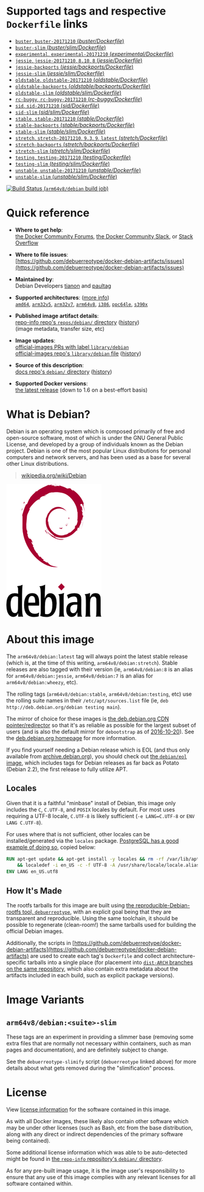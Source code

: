 <!--

********************************************************************************

WARNING:

    DO NOT EDIT "debian/README.md"

    IT IS AUTO-GENERATED

    (from the other files in "debian/" combined with a set of templates)

********************************************************************************

-->

# Supported tags and respective `Dockerfile` links

-	[`buster`, `buster-20171210` (*buster/Dockerfile*)](https://github.com/debuerreotype/docker-debian-artifacts/blob/878a5fa46f5ff2bdc90ea82645be1c57fcc45b5b/buster/Dockerfile)
-	[`buster-slim` (*buster/slim/Dockerfile*)](https://github.com/debuerreotype/docker-debian-artifacts/blob/878a5fa46f5ff2bdc90ea82645be1c57fcc45b5b/buster/slim/Dockerfile)
-	[`experimental`, `experimental-20171210` (*experimental/Dockerfile*)](https://github.com/debuerreotype/docker-debian-artifacts/blob/878a5fa46f5ff2bdc90ea82645be1c57fcc45b5b/experimental/Dockerfile)
-	[`jessie`, `jessie-20171210`, `8.10`, `8` (*jessie/Dockerfile*)](https://github.com/debuerreotype/docker-debian-artifacts/blob/878a5fa46f5ff2bdc90ea82645be1c57fcc45b5b/jessie/Dockerfile)
-	[`jessie-backports` (*jessie/backports/Dockerfile*)](https://github.com/debuerreotype/docker-debian-artifacts/blob/878a5fa46f5ff2bdc90ea82645be1c57fcc45b5b/jessie/backports/Dockerfile)
-	[`jessie-slim` (*jessie/slim/Dockerfile*)](https://github.com/debuerreotype/docker-debian-artifacts/blob/878a5fa46f5ff2bdc90ea82645be1c57fcc45b5b/jessie/slim/Dockerfile)
-	[`oldstable`, `oldstable-20171210` (*oldstable/Dockerfile*)](https://github.com/debuerreotype/docker-debian-artifacts/blob/878a5fa46f5ff2bdc90ea82645be1c57fcc45b5b/oldstable/Dockerfile)
-	[`oldstable-backports` (*oldstable/backports/Dockerfile*)](https://github.com/debuerreotype/docker-debian-artifacts/blob/878a5fa46f5ff2bdc90ea82645be1c57fcc45b5b/oldstable/backports/Dockerfile)
-	[`oldstable-slim` (*oldstable/slim/Dockerfile*)](https://github.com/debuerreotype/docker-debian-artifacts/blob/878a5fa46f5ff2bdc90ea82645be1c57fcc45b5b/oldstable/slim/Dockerfile)
-	[`rc-buggy`, `rc-buggy-20171210` (*rc-buggy/Dockerfile*)](https://github.com/debuerreotype/docker-debian-artifacts/blob/878a5fa46f5ff2bdc90ea82645be1c57fcc45b5b/rc-buggy/Dockerfile)
-	[`sid`, `sid-20171210` (*sid/Dockerfile*)](https://github.com/debuerreotype/docker-debian-artifacts/blob/878a5fa46f5ff2bdc90ea82645be1c57fcc45b5b/sid/Dockerfile)
-	[`sid-slim` (*sid/slim/Dockerfile*)](https://github.com/debuerreotype/docker-debian-artifacts/blob/878a5fa46f5ff2bdc90ea82645be1c57fcc45b5b/sid/slim/Dockerfile)
-	[`stable`, `stable-20171210` (*stable/Dockerfile*)](https://github.com/debuerreotype/docker-debian-artifacts/blob/878a5fa46f5ff2bdc90ea82645be1c57fcc45b5b/stable/Dockerfile)
-	[`stable-backports` (*stable/backports/Dockerfile*)](https://github.com/debuerreotype/docker-debian-artifacts/blob/878a5fa46f5ff2bdc90ea82645be1c57fcc45b5b/stable/backports/Dockerfile)
-	[`stable-slim` (*stable/slim/Dockerfile*)](https://github.com/debuerreotype/docker-debian-artifacts/blob/878a5fa46f5ff2bdc90ea82645be1c57fcc45b5b/stable/slim/Dockerfile)
-	[`stretch`, `stretch-20171210`, `9.3`, `9`, `latest` (*stretch/Dockerfile*)](https://github.com/debuerreotype/docker-debian-artifacts/blob/878a5fa46f5ff2bdc90ea82645be1c57fcc45b5b/stretch/Dockerfile)
-	[`stretch-backports` (*stretch/backports/Dockerfile*)](https://github.com/debuerreotype/docker-debian-artifacts/blob/878a5fa46f5ff2bdc90ea82645be1c57fcc45b5b/stretch/backports/Dockerfile)
-	[`stretch-slim` (*stretch/slim/Dockerfile*)](https://github.com/debuerreotype/docker-debian-artifacts/blob/878a5fa46f5ff2bdc90ea82645be1c57fcc45b5b/stretch/slim/Dockerfile)
-	[`testing`, `testing-20171210` (*testing/Dockerfile*)](https://github.com/debuerreotype/docker-debian-artifacts/blob/878a5fa46f5ff2bdc90ea82645be1c57fcc45b5b/testing/Dockerfile)
-	[`testing-slim` (*testing/slim/Dockerfile*)](https://github.com/debuerreotype/docker-debian-artifacts/blob/878a5fa46f5ff2bdc90ea82645be1c57fcc45b5b/testing/slim/Dockerfile)
-	[`unstable`, `unstable-20171210` (*unstable/Dockerfile*)](https://github.com/debuerreotype/docker-debian-artifacts/blob/878a5fa46f5ff2bdc90ea82645be1c57fcc45b5b/unstable/Dockerfile)
-	[`unstable-slim` (*unstable/slim/Dockerfile*)](https://github.com/debuerreotype/docker-debian-artifacts/blob/878a5fa46f5ff2bdc90ea82645be1c57fcc45b5b/unstable/slim/Dockerfile)

[![Build Status](https://doi-janky.infosiftr.net/job/multiarch/job/arm64v8/job/debian/badge/icon) (`arm64v8/debian` build job)](https://doi-janky.infosiftr.net/job/multiarch/job/arm64v8/job/debian/)

# Quick reference

-	**Where to get help**:  
	[the Docker Community Forums](https://forums.docker.com/), [the Docker Community Slack](https://blog.docker.com/2016/11/introducing-docker-community-directory-docker-community-slack/), or [Stack Overflow](https://stackoverflow.com/search?tab=newest&q=docker)

-	**Where to file issues**:  
	[https://github.com/debuerreotype/docker-debian-artifacts/issues](https://github.com/debuerreotype/docker-debian-artifacts/issues)

-	**Maintained by**:  
	Debian Developers [tianon](https://qa.debian.org/developer.php?login=tianon) and [paultag](https://qa.debian.org/developer.php?login=paultag)

-	**Supported architectures**: ([more info](https://github.com/docker-library/official-images#architectures-other-than-amd64))  
	[`amd64`](https://hub.docker.com/r/amd64/debian/), [`arm32v5`](https://hub.docker.com/r/arm32v5/debian/), [`arm32v7`](https://hub.docker.com/r/arm32v7/debian/), [`arm64v8`](https://hub.docker.com/r/arm64v8/debian/), [`i386`](https://hub.docker.com/r/i386/debian/), [`ppc64le`](https://hub.docker.com/r/ppc64le/debian/), [`s390x`](https://hub.docker.com/r/s390x/debian/)

-	**Published image artifact details**:  
	[repo-info repo's `repos/debian/` directory](https://github.com/docker-library/repo-info/blob/master/repos/debian) ([history](https://github.com/docker-library/repo-info/commits/master/repos/debian))  
	(image metadata, transfer size, etc)

-	**Image updates**:  
	[official-images PRs with label `library/debian`](https://github.com/docker-library/official-images/pulls?q=label%3Alibrary%2Fdebian)  
	[official-images repo's `library/debian` file](https://github.com/docker-library/official-images/blob/master/library/debian) ([history](https://github.com/docker-library/official-images/commits/master/library/debian))

-	**Source of this description**:  
	[docs repo's `debian/` directory](https://github.com/docker-library/docs/tree/master/debian) ([history](https://github.com/docker-library/docs/commits/master/debian))

-	**Supported Docker versions**:  
	[the latest release](https://github.com/docker/docker-ce/releases/latest) (down to 1.6 on a best-effort basis)

# What is Debian?

Debian is an operating system which is composed primarily of free and open-source software, most of which is under the GNU General Public License, and developed by a group of individuals known as the Debian project. Debian is one of the most popular Linux distributions for personal computers and network servers, and has been used as a base for several other Linux distributions.

> [wikipedia.org/wiki/Debian](https://en.wikipedia.org/wiki/Debian)

![logo](https://raw.githubusercontent.com/docker-library/docs/b449be7df57e9ed9086bb5821bfb5d6cdc5d67a4/debian/logo.png)

# About this image

The `arm64v8/debian:latest` tag will always point the latest stable release (which is, at the time of this writing, `arm64v8/debian:stretch`). Stable releases are also tagged with their version (ie, `arm64v8/debian:8` is an alias for `arm64v8/debian:jessie`, `arm64v8/debian:7` is an alias for `arm64v8/debian:wheezy`, etc).

The rolling tags (`arm64v8/debian:stable`, `arm64v8/debian:testing`, etc) use the rolling suite names in their `/etc/apt/sources.list` file (ie, `deb http://deb.debian.org/debian testing main`).

The mirror of choice for these images is [the deb.debian.org CDN pointer/redirector](https://deb.debian.org) so that it's as reliable as possible for the largest subset of users (and is also the default mirror for `debootstrap` as of [2016-10-20](https://anonscm.debian.org/cgit/d-i/debootstrap.git/commit/?id=9e8bc60ad1ccf3a25ce7890526b70059f3e770de)). See the [deb.debian.org homepage](https://deb.debian.org) for more information.

If you find yourself needing a Debian release which is EOL (and thus only available from [archive.debian.org](http://archive.debian.org)), you should check out [the `debian/eol` image](https://hub.docker.com/r/debian/eol/), which includes tags for Debian releases as far back as Potato (Debian 2.2), the first release to fully utilize APT.

## Locales

Given that it is a faithful "minbase" install of Debian, this image only includes the `C`, `C.UTF-8`, and `POSIX` locales by default. For most uses requiring a UTF-8 locale, `C.UTF-8` is likely sufficient (`-e LANG=C.UTF-8` or `ENV LANG C.UTF-8`).

For uses where that is not sufficient, other locales can be installed/generated via the `locales` package. [PostgreSQL has a good example of doing so](https://github.com/docker-library/postgres/blob/69bc540ecfffecce72d49fa7e4a46680350037f9/9.6/Dockerfile#L21-L24), copied below:

```dockerfile
RUN apt-get update && apt-get install -y locales && rm -rf /var/lib/apt/lists/* \
	&& localedef -i en_US -c -f UTF-8 -A /usr/share/locale/locale.alias en_US.UTF-8
ENV LANG en_US.utf8
```

## How It's Made

The rootfs tarballs for this image are built using [the reproducible-Debian-rootfs tool, `debuerreotype`](https://github.com/debuerreotype/debuerreotype), with an explicit goal being that they are transparent and reproducible. Using the same toolchain, it should be possible to regenerate (clean-room!) the same tarballs used for building the official Debian images.

Additionally, the scripts in [https://github.com/debuerreotype/docker-debian-artifacts](https://github.com/debuerreotype/docker-debian-artifacts) are used to create each tag's `Dockerfile` and collect architecture-specific tarballs into a single place (for placement into [`dist-ARCH` branches on the same repository](https://github.com/debuerreotype/docker-debian-artifacts/branches), which also contain extra metadata about the artifacts included in each build, such as explicit package versions).

# Image Variants

## `arm64v8/debian:<suite>-slim`

These tags are an experiment in providing a slimmer base (removing some extra files that are normally not necessary within containers, such as man pages and documentation), and are definitely subject to change.

See the `debuerreotype-slimify` script (`debuerreotype` linked above) for more details about what gets removed during the "slimification" process.

# License

View [license information](https://www.debian.org/social_contract#guidelines) for the software contained in this image.

As with all Docker images, these likely also contain other software which may be under other licenses (such as Bash, etc from the base distribution, along with any direct or indirect dependencies of the primary software being contained).

Some additional license information which was able to be auto-detected might be found in [the `repo-info` repository's `debian/` directory](https://github.com/docker-library/repo-info/tree/master/repos/debian).

As for any pre-built image usage, it is the image user's responsibility to ensure that any use of this image complies with any relevant licenses for all software contained within.
